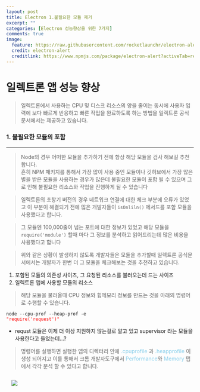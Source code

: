 ```yaml
---
layout: post
title: Electron 1.불필요한 모듈 제거
excerpt: ""
categories: [Electron 성능향상을 위한 7가지]
comments: true
image:
  feature: https://raw.githubusercontent.com/rocketlaunchr/electron-alert/HEAD/assets/electronalert.png
  credit: electron-alert
  creditlink: https://www.npmjs.com/package/electron-alert?activeTab=readme
---
```


# 일렉트론 앱 성능 향상

> 일렉트론에서 사용하는 CPU 및 디스크 리소스의 양을 줄이는 동시에 사용자 입력에 보다 빠르게 반응하고 빠른 작업을 완료하도록 하는 방법을 일렉트론 공식문서에서는 제공하고 있습니다.

### 1. 불필요한 모듈의 포함

---

> Node의 경우 어떠한 모듈을 추가하기 전에 항상 해당 모듈을 검사 해보길 추천합니다.<br>
> 흔히 NPM 패키지를 통해서 가장 많이 사용 중인 모듈이나 깃허브에서 가장 많은 별을 받은 모듈을 사용하는 경우가 많은데 불필요한 모듈이 포함 될 수 있으며 그로 인해 불필요한 리소스와 작업을 진행하게 될 수 있습니다

> 일렉트론의 초창기 버전의 경우 네트워크 연결에 대한 체크 부분에 오류가 있었고 이 부분이 해결되기 전에 많은 개발자들이 <code>isOnliln()</code> 메서드를 포함 모듈을 사용했다고 합니다.

> 그 모듈엔 100,000줄이 넘는 포트에 대한 정보가 있었고 해당 모듈을 <code>require('module')</code> 할때 마다 그 정보를 분석하고 읽어드리는데 많은 비용을 사용했다고 합니다

> 위와 같은 상황이 발생하지 않도록 개발자들은 모듈을 추가할때 일렉트론 공식문서에서는 개발자가 한번 더 그 모듈을 체크해보는 것을 추천하고 있습니다.

1. 포함된 모듈의 의존성 사이즈, 그 요청된 리소스를 불러오는데 드는 사이즈
2. 일렉트론 앱에 사용할 모듈의 리소스

> 해당 모듈을 불러올때 CPU 정보와 힙메모리 정보를 만드는 것을 아래의 명령어로 수행할 수 있습니다.

<code>node --cpu-prof --heap-prof -e
<span style=color:red>"require('request')"</span></code>

- requst 모듈은 이제 더 이상 지원하지 않는걸로 알고 있고 supervisor 라는 모듈을 사용한다고 들었는데...?

> 명령어를 실행하면 실행한 앱의 디렉터리 안에 <span style="color:skyblue">.cpuprofile</span> 과 <span style="color:skyblue">.heapprofile</span> 이 생성 되어지고 이를 통해서 크롬 개발자도구에서
> <span style="color:skyblue">Performance</span>와
> <span style="color:skyblue">Memory</span>
> 탭에서 각각 분석 할 수 있다고 합니다.

<code>
  <img src="node-cpu-prof.PNG"></img>
</code>
